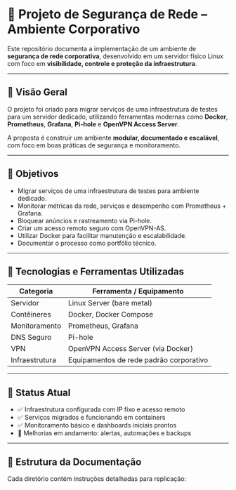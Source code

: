 # 🔐 Projeto de Segurança de Rede – Ambiente Corporativo

Este repositório documenta a implementação de um ambiente de **segurança de rede corporativa**, desenvolvido em um servidor físico Linux com foco em **visibilidade, controle e proteção da infraestrutura**.

---

## 📘 Visão Geral

O projeto foi criado para migrar serviços de uma infraestrutura de testes para um servidor dedicado, utilizando ferramentas modernas como **Docker**, **Prometheus**, **Grafana**, **Pi-hole** e **OpenVPN Access Server**.

A proposta é construir um ambiente **modular, documentado e escalável**, com foco em boas práticas de segurança e monitoramento.

---

## 🎯 Objetivos

- Migrar serviços de uma infraestrutura de testes para ambiente dedicado.
- Monitorar métricas da rede, serviços e desempenho com Prometheus + Grafana.
- Bloquear anúncios e rastreamento via Pi-hole.
- Criar um acesso remoto seguro com OpenVPN-AS.
- Utilizar Docker para facilitar manutenção e escalabilidade.
- Documentar o processo como portfólio técnico.

---

## 🧰 Tecnologias e Ferramentas Utilizadas

| Categoria         | Ferramenta / Equipamento               |
|------------------|----------------------------------------|
| Servidor         | Linux Server (bare metal)              |
| Contêineres      | Docker, Docker Compose                 |
| Monitoramento    | Prometheus, Grafana                    |
| DNS Seguro       | Pi-hole                                |
| VPN              | OpenVPN Access Server (via Docker)     |
| Infraestrutura   | Equipamentos de rede padrão corporativo|

---

## 📌 Status Atual

- ✅ Infraestrutura configurada com IP fixo e acesso remoto
- ✅ Serviços migrados e funcionando em containers
- ✅ Monitoramento básico e dashboards iniciais prontos
- 🔄 Melhorias em andamento: alertas, automações e backups

---

## 📁 Estrutura da Documentação

Cada diretório contém instruções detalhadas para replicação:

